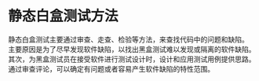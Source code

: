 # 静态白盒测试方法

静态白盒测试主要通过审查、走查、检验等方法，来查找代码中的问题和缺陷。	主要原因是为了尽早发现软件缺陷，以找出黑盒测试难以发现或隔离的软件缺陷。其次，为黑盒测试员在接受软件进行测试设计时，设计和应用测试用例提供思路。通过审查评论，可以确定有问题或者容易产生软件缺陷的特性范围。